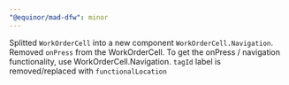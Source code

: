 ```yaml
---
"@equinor/mad-dfw": minor
---
```


Splitted `WorkOrderCell` into a new component `WorkOrderCell.Navigation`. Removed `onPress` from the
WorkOrderCell. To get the onPress / navigation functionality, use WorkOrderCell.Navigation. `tagId` label is removed/replaced with `functionalLocation`
